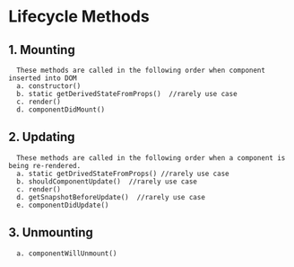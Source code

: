 # Lifecycle Methods

## 1. Mounting
```
  These methods are called in the following order when component inserted into DOM
  a. constructor()
  b. static getDerivedStateFromProps()  //rarely use case
  c. render()
  d. componentDidMount()
```

## 2. Updating
```
  These methods are called in the following order when a component is being re-rendered.
  a. static getDrivedStateFromProps() //rarely use case
  b. shouldComponentUpdate()  //rarely use case
  c. render()
  d. getSnapshotBeforeUpdate()  //rarely use case
  e. componentDidUpdate()
```

## 3. Unmounting
```
  a. componentWillUnmount()
```